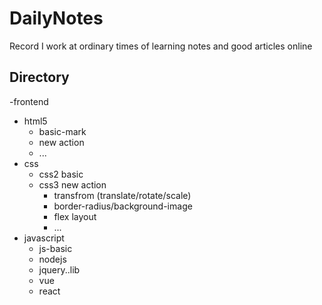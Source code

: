 # DailyNotes
Record I work at ordinary times of learning notes and good articles online

##  Directory
-frontend
  - html5
    - basic-mark
    - new action
    - ...
  - css
    - css2 basic
    - css3 new action
      - transfrom (translate/rotate/scale)
      - border-radius/background-image
      - flex layout
      - ...
  - javascript
    - js-basic
    - nodejs
    - jquery..lib
    - vue
    - react

